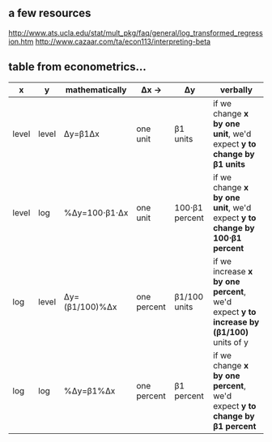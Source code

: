 
## a few resources

http://www.ats.ucla.edu/stat/mult_pkg/faq/general/log_transformed_regression.htm
http://www.cazaar.com/ta/econ113/interpreting-beta

## table from econometrics...

| x | y | mathematically | Δx -> | Δy | verbally |
|---|---|----------------|-------|----|----------|
| level | level | Δy=β1Δx | one unit | β1 units | if we change **x by one unit**, we'd expect **y to change by β1 units** |
| level | log   | %Δy=100⋅β1⋅Δx | one unit | 100⋅β1 percent | if we change **x by one unit**, we'd expect **y to change by 100⋅β1 percent** |
| log   | level | Δy=(β1/100)%Δx | one percent | β1/100 units |  if we increase **x by one percent**, we'd expect **y to increase by (β1/100)** units of y |
| log   | log   | %Δy=β1%Δx | one percent | β1 percent | if we change **x by one percent**, we'd expect **y to change by β1 percent** |

